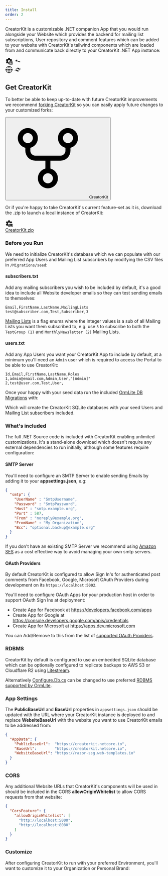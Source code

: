 ```yaml
---
title: Install
order: 2
---
```


CreatorKit is a customizable .NET companion App that you would run alongside your Website which provides the backend for
mailing list subscriptions, User repository and comment features which can be added to your website with CreatorKit's
tailwind components which are loaded from and communicate back directly to your CreatorKit .NET App instance:

<div class="my-12 flex justify-center w-full">
    <div class="flex flex-wrap">
        <svg class="w-40 h-40 text-indigo-600" xmlns="http://www.w3.org/2000/svg" width="24" height="24" viewBox="0 0 24 24"><path fill="currentColor" d="M13 23V13h10v10H13Zm1.5-1.5h7v-.8q-.625-.775-1.525-1.238T18 19q-1.075 0-1.975.463T14.5 20.7v.8ZM18 18q.625 0 1.063-.438T19.5 16.5q0-.625-.438-1.063T18 15q-.625 0-1.063.438T16.5 16.5q0 .625.438 1.063T18 18Zm-8.75 4l-.4-3.2q-.325-.125-.613-.3t-.562-.375L4.7 19.375l-2.75-4.75l2.575-1.95Q4.5 12.5 4.5 12.337v-.674q0-.163.025-.338L1.95 9.375l2.75-4.75l2.975 1.25q.275-.2.575-.375t.6-.3l.4-3.2h5.5l.4 3.2q.325.125.613.3t.562.375l2.975-1.25l2.75 4.75L19.925 11H15.4q-.35-1.075-1.25-1.788t-2.1-.712q-1.45 0-2.475 1.025T8.55 12q0 1.2.675 2.1T11 15.35V22H9.25Z"/></svg>
        <svg class="w-40 h-40 mx-8 mt-10 inline-block" style="rotate:200deg" xmlns="http://www.w3.org/2000/svg" width="24" height="24" viewBox="0 0 24 24"><path fill="currentColor" d="M16.01 11H4v2h12.01v3L20 12l-3.99-4v3z"/></svg>
        <div class="flex flex-col">
            <svg class="w-40 h-40 text-indigo-600" xmlns="http://www.w3.org/2000/svg" width="24" height="24" viewBox="0 0 24 24"><g fill="none" stroke="currentColor" stroke-linecap="round" stroke-linejoin="round" stroke-width="1.5"><path d="M3.338 17A9.996 9.996 0 0 0 12 22a9.996 9.996 0 0 0 8.662-5M3.338 7A9.996 9.996 0 0 1 12 2a9.996 9.996 0 0 1 8.662 5"/><path d="M13 21.95s1.408-1.853 2.295-4.95M13 2.05S14.408 3.902 15.295 7M11 21.95S9.592 20.098 8.705 17M11 2.05S9.592 3.902 8.705 7M9 10l1.5 5l1.5-5l1.5 5l1.5-5M1 10l1.5 5L4 10l1.5 5L7 10m10 0l1.5 5l1.5-5l1.5 5l1.5-5"/></g></svg>
            <svg class="w-32 h-32 text-sky-400" xmlns="http://www.w3.org/2000/svg" width="24" height="24" viewBox="0 0 24 24"><path fill="currentColor" d="M12 6c-2.67 0-4.33 1.33-5 4c1-1.33 2.17-1.83 3.5-1.5c.76.19 1.31.74 1.91 1.35c.98 1 2.09 2.15 4.59 2.15c2.67 0 4.33-1.33 5-4c-1 1.33-2.17 1.83-3.5 1.5c-.76-.19-1.3-.74-1.91-1.35C15.61 7.15 14.5 6 12 6m-5 6c-2.67 0-4.33 1.33-5 4c1-1.33 2.17-1.83 3.5-1.5c.76.19 1.3.74 1.91 1.35C8.39 16.85 9.5 18 12 18c2.67 0 4.33-1.33 5-4c-1 1.33-2.17 1.83-3.5 1.5c-.76-.19-1.3-.74-1.91-1.35C10.61 13.15 9.5 12 7 12Z"/></svg>
        </div>
    </div>
</div>

## Get CreatorKit

To better be able to keep up-to-date with future CreatorKit improvements we recommend 
[forking CreatorKit](https://github.com/NetCoreApps/CreatorKit/fork) so you can easily apply future changes 
to your customized forks:

<div class="my-12 text-center">
    <button type="button" title="Fork CreatorKit" class="rounded-md bg-white px-3.5 py-2.5 text-2xl font-semibold text-gray-900 shadow-sm ring-1 ring-inset ring-gray-300 hover:bg-gray-50">
        <svg class="w-10 h-10 inline-block" xmlns="http://www.w3.org/2000/svg" width="256" height="256" viewBox="0 0 256 256"><path fill="currentColor" d="M224 64a32 32 0 1 0-40 31v9a16 16 0 0 1-16 16H88a16 16 0 0 1-16-16v-9a32 32 0 1 0-16 0v9a32 32 0 0 0 32 32h32v25a32 32 0 1 0 16 0v-25h32a32 32 0 0 0 32-32v-9a32.06 32.06 0 0 0 24-31ZM48 64a16 16 0 1 1 16 16a16 16 0 0 1-16-16Zm96 128a16 16 0 1 1-16-16a16 16 0 0 1 16 16Zm48-112a16 16 0 1 1 16-16a16 16 0 0 1-16 16Z"/></svg>
        <span class="pr-1">CreatorKit</span>
    </button>
</div>

Or if you're happy to take CreatorKit's current feature-set as it is, download the .zip to launch a local instance of 
CreatorKit: 

<div class="not-prose mt-12 flex justify-center">
<a class="hover:no-underline" href="https://github.com/NetCoreApps/CreatorKit/archive/refs/heads/main.zip">
    <div class="bg-white dark:bg-gray-800 px-4 py-4 mr-4 mb-4 rounded-lg shadow-lg text-center items-center justify-center hover:shadow-2xl dark:border-2 dark:border-pink-600 dark:hover:border-blue-600 dark:border-2 dark:border-pink-600 dark:hover:border-blue-600" style="min-width: 150px;">
        <div class="text-center font-extrabold flex items-center justify-center mb-2">
            <div class="text-4xl text-blue-400 my-3">
                <svg class="w-12 h-12 text-indigo-600" xmlns="http://www.w3.org/2000/svg" width="24" height="24" viewBox="0 0 24 24"><path fill="currentColor" d="M13 23V13h10v10H13Zm1.5-1.5h7v-.8q-.625-.775-1.525-1.238T18 19q-1.075 0-1.975.463T14.5 20.7v.8ZM18 18q.625 0 1.063-.438T19.5 16.5q0-.625-.438-1.063T18 15q-.625 0-1.063.438T16.5 16.5q0 .625.438 1.063T18 18Zm-8.75 4l-.4-3.2q-.325-.125-.613-.3t-.562-.375L4.7 19.375l-2.75-4.75l2.575-1.95Q4.5 12.5 4.5 12.337v-.674q0-.163.025-.338L1.95 9.375l2.75-4.75l2.975 1.25q.275-.2.575-.375t.6-.3l.4-3.2h5.5l.4 3.2q.325.125.613.3t.562.375l2.975-1.25l2.75 4.75L19.925 11H15.4q-.35-1.075-1.25-1.788t-2.1-.712q-1.45 0-2.475 1.025T8.55 12q0 1.2.675 2.1T11 15.35V22H9.25Z"/></svg>
            </div>
        </div>
        <div class="archive-name px-4 pb-2 text-blue-600 dark:text-indigo-400">CreatorKit.zip</div>
    </div>
</a>
</div>

### Before you Run

We need to initialize CreatorKit's database which we can populate with our preferred App Users and Mailing List subscribers
by modifying the CSV files in `/Migrations/seed`:

<div data-component="FileLayout" data-props="{
    files: {
        Migrations: { 
            seed:  { _: ['subscribers.txt','users.txt'] },
            _:     ['Migration1000.cs','Migration1001.cs'] 
        }
    }
}"></div>

#### subscribers.txt

Add any mailing subscribers you wish to be included by default, it's a good idea to include all Website developer emails 
so they can test sending emails to themselves: 

```csv
Email,FirstName,LastName,MailingLists
test@subscriber.com,Test,Subscriber,3
```

[Mailing Lists](creatorkit/customize#mailing-lists) is a flag enums where the integer values is a sub of all Mailing Lists
you want them subscribed to, e.g. use `3` to  subscribe to both the `TestGroup (1)` and `MonthlyNewsletter (2)` Mailing Lists.

#### users.txt

Add any App Users you want your CreatorKit App to include by default, at a minimum you'll need an `Admin` user which is
required to access the Portal to be able to use CreatorKit:

```csv
Id,Email,FirstName,LastName,Roles
1,admin@email.com,Admin,User,"[Admin]"
2,test@user.com,Test,User,
```

Once your happy with your seed data run the included [OrmLite DB Migrations](https://docs.servicestack.net/ormlite/db-migrations) with:

<div class="not-prose text-base"><div data-component="ShellCommand" data-props="{ text:'npm run migrate' }"></div></div>

Which will create the CreatorKit SQLite databases with your seed Users and Mailing List subscribers included.

### What's included

The full .NET Source code is included with CreatorKit enabling unlimited customizations. It's a stand-alone download
which doesn't require any external dependencies to run initially, although some features require configuration:

#### SMTP Server

You'll need to configure an SMTP Server to enable sending Emails by adding it to your **appsettings.json**, e.g:

```json
{
  "smtp": {
    "UserName" : "SmtpUsername",
    "Password" : "SmtpPassword",
    "Host" : "smtp.example.org",
    "Port" : 587,
    "From" : "noreply@example.org",
    "FromName" : "My Organization",
    "Bcc": "optional.backup@example.org"
  }
}
```

If you don't have an existing SMTP Server we recommend using [Amazon SES](https://aws.amazon.com/ses/) as a cost effective
way to avoid managing your own smtp servers.

#### OAuth Providers

By default CreatorKit is configured to allow Sign In's for authenticated post comments from Facebook, Google, Microsoft 
OAuth Providers during development on its `https://localhost:5002`.

You'll need to configure OAuth Apps for your production host in order to support OAuth Sign Ins at deployment: 

 - Create App for Facebook at https://developers.facebook.com/apps
 - Create App for Google at https://console.developers.google.com/apis/credentials
 - Create App for Microsoft at https://apps.dev.microsoft.com

You can Add/Remove to this from the list of [supported OAuth Providers](https://docs.servicestack.net/auth#oauth-providers).

### RDBMS

CreatorKit by default is configured to use an embedded SQLite database which can be optionally configured to replicate
backups to AWS S3 or Cloudflare R2 using [Litestream](https://docs.servicestack.net/ormlite/litestream).

Alternatively [Configure.Db.cs](https://github.com/NetCoreApps/CreatorKit/blob/main/CreatorKit/Configure.Db.cs) can 
be changed to use preferred [RDBMS supported by OrmLite](https://docs.servicestack.net/ormlite/installation).

### App Settings

The **PublicBaseUrl** and **BaseUrl** properties in `appsettings.json` should be updated with the URL where your 
CreatorKit instance is deployed to and replace **WebsiteBaseUrl** with the website you want to use CreatorKit emails
to be addressed from: 

```json
{
  "AppData": {
    "PublicBaseUrl":  "https://creatorkit.netcore.io",
    "BaseUrl":        "https://creatorkit.netcore.io",
    "WebsiteBaseUrl": "https://razor-ssg.web-templates.io"
  }
}
```

### CORS

Any additional Website URLs that CreatorKit's components will be used in should be included in the CORS **allowOriginWhitelist**
to allow CORS requests from that website:

```json
{
  "CorsFeature": {
    "allowOriginWhitelist": [
      "http://localhost:5000",
      "http://localhost:8080"
    ]
  }
}
```

### Customize

After configuring CreatorKit to run with your preferred Environment, you'll want to customize it to your Organization
or Personal Brand:
